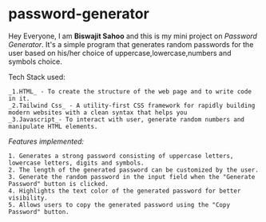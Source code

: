 # password-generator

Hey Everyone, I am **Biswajit Sahoo** and this is my mini project on _Password Generator_. It's a simple program that generates random passwords for the user based on his/her choice of uppercase,lowercase,numbers and symbols choice.

Tech Stack used:
```
_1.HTML_ - To create the structure of the web page and to write code in it.
_2.Tailwind Css_ - A utility-first CSS framework for rapidly building modern websites with a clean syntax that helps you
_3.Javascript_- To interact with user, generate random numbers and manipulate HTML elements.
```

_Features implemented:_

```
1. Generates a strong password consisting of uppercase letters, lowercase letters, digits and symbols.
2. The length of the generated password can be customized by the user.
3. Generate the random password in the input field when the "Generate Password" button is clicked.
4. Highlights the text color of the generated password for better visibility.
5. Allows users to copy the generated password using the "Copy Password" button.
```
